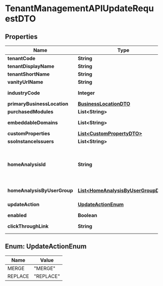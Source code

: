 

# TenantManagementAPIUpdateRequestDTO


## Properties

| Name | Type | Description | Notes |
|------------ | ------------- | ------------- | -------------|
|**tenantCode** | **String** | A unique identifier for the newly created analytic tenant. Required if creating new tenants. |  [optional] |
|**tenantDisplayName** | **String** | A new display name to assign to the analytic tenant. Required if creating new tenants. |  [optional] |
|**tenantShortName** | **String** | A new short name to assign to the tenant. Required for Enterprise tenants |  [optional] |
|**vanityUrlName** | **String** | A new vanity name to assign to the tenant. Required for Enterprise tenants |  [optional] |
|**industryCode** | **Integer** | The 6-digit NAICS code for the industry to which the analytic tenant belongs. If the code is unknown, type 000000.  For 2-digit codes, add trailing zeros at the end to reach 6 digits, such as 620000. Required if creating new tenants. |  [optional] |
|**primaryBusinessLocation** | [**BusinessLocationDTO**](BusinessLocationDTO.md) | The primary location of operations or where business is performed. This field is optional. |  [optional] |
|**purchasedModules** | **List&lt;String&gt;** | A comma-separated collection of strings that represent the Visier modules assigned to the new analytic tenant. Required if creating new tenants. |  [optional] |
|**embeddableDomains** | **List&lt;String&gt;** | A comma-separated list of strings that represent the URLs, or domains, in which Visier can be embedded. If domains at the administrating tenant level match the domains at the analytic tenant level, you do not need to include a domain for each analytic tenant. This is optional. |  [optional] |
|**customProperties** | [**List&lt;CustomPropertyDTO&gt;**](CustomPropertyDTO.md) | A list of objects that represent different customizable properties for the analytic tenant. This is optional. |  [optional] |
|**ssoInstanceIssuers** | **List&lt;String&gt;** | A comma-separated list of strings that represent the issuers for the SSO providers that can authenticate this tenant. This is optional. |  [optional] |
|**homeAnalysisId** | **String** | The unique ID of the analysis to display for this tenant when a user logs in. This is optional. Causes the API request to take longer because it must publish a project to production.   Retrieve the ID by opening an analysis in the production version of a tenant and copying the string after the last forward slash (/) in the URL. For example: https://jupiter.visier.com/hr/prod/appcontainer?previewId&#x3D;-eZPm8xvo3SUMpD4Q5pdE-6mCj9CQ9K699XgqRGwtOxagH5x2IzDFawlWn3hYqFEfU7nP0YK9ASEzmrNfAihGg..&amp;previewType&#x3D;Production#/analytics/myanalyses/8a4c1d4f-eb61-4da0-9e5b-55bef757c30e   The &#x60;homeAnalysisID&#x60; is 8a4c1d4f-eb61-4da0-9e5b-55bef757c30e. Alternatively, retrieve the ID by copying the &#x60;contentId&#x60; found by following the &#x60;Embed a visualization&#x60; documentation. |  [optional] |
|**homeAnalysisByUserGroup** | [**List&lt;HomeAnalysisByUserGroupDTO&gt;**](HomeAnalysisByUserGroupDTO.md) | A list of objects representing the analysis to display to specific user groups when users log in. This is optional. Causes the API request to take longer because it must publish a project to production. |  [optional] |
|**updateAction** | [**UpdateActionEnum**](#UpdateActionEnum) | Specifies the way you want to update values. Default is MERGE.  Valid values:  - &#x60;MERGE&#x60;: Combine the existing values with the new values.  - &#x60;REPLACE&#x60;: Remove existing values and let the new values take their place. |  [optional] |
|**enabled** | **Boolean** | If true, the tenant is enabled. Enabled tenants have access to Visier visualizations. |  [optional] |
|**clickThroughLink** | **String** | A custom URL to redirect users into your portal to see the relevant content. This URL is used for links that are shared by and with your users through the sharing capability or email content. This is optional. Causes the API request to take longer because it must publish a project to production. |  [optional] |



## Enum: UpdateActionEnum

| Name | Value |
|---- | -----|
| MERGE | &quot;MERGE&quot; |
| REPLACE | &quot;REPLACE&quot; |




